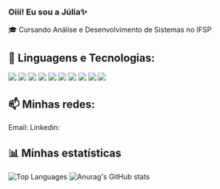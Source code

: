 ### Oiii! Eu sou a Júlia✨ 

🎓 Cursando Análise e Desenvolvimento de Sistemas no IFSP

## 🚀 Linguagens e Tecnologias:

[<img src="https://img.shields.io/badge/HTML5-E34F26?style=for-the-badge&logo=html5&logoColor=white"/>]()
<img src="https://img.shields.io/badge/CSS3-1572B6?style=for-the-badge&logo=css3&logoColor=white" />
<img src="https://img.shields.io/badge/JavaScript-323330?style=for-the-badge&logo=javascript&logoColor=F7DF1E" />
<img src="https://img.shields.io/badge/PHP-777BB4?style=for-the-badge&logo=php&logoColor=white" />
<img src="https://img.shields.io/badge/MySQL-00000F?style=for-the-badge&logo=mysql&logoColor=white" />
<img src="https://img.shields.io/badge/GitHub-%2312100E.svg?&style=for-the-badge&logo=Github&logoColor=white" />
<img src="https://img.shields.io/badge/java-0078D4?style=for-the-badge&logo=java&logoColor=orange" />
<img src="https://img.shields.io/badge/-0078D4?style=for-the-badge&logo=c&logoColor=orange" />
<img src="https://img.shields.io/badge/Visual_Studio_Code-0078D4?style=for-the-badge&logo=visual%20studio%20code&logoColor=white" />
<img src="https://img.shields.io/badge/-Git-white?style=for-the-badge&logo=Git" />


##  📫 Minhas redes:
  Email: <a href = "jutemts@gmail.com"></a>
  Linkedin: <a href="https://www.linkedin.com/in/julia-matos-2557b929b/" target="_blank"></a> 


##  📊 Minhas estatísticas
![Top Languages](https://github-readme-stats.vercel.app/api/top-langs/?username=JuliaTesta&hide=jupyter%20notebook&langs_count=20&count_private=true&show_icons=true&layout=compact) ![Anurag's GitHub stats](https://github-readme-stats.vercel.app/api?username=JuliaTesta&show_icons=true)


